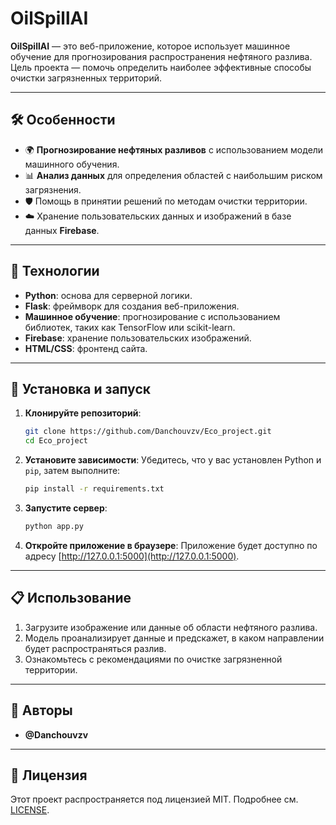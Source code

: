 # OilSpillAI

**OilSpillAI** — это веб-приложение, которое использует машинное обучение для прогнозирования распространения нефтяного разлива. Цель проекта — помочь определить наиболее эффективные способы очистки загрязненных территорий.  

---

## 🛠️ Особенности

- 🌍 **Прогнозирование нефтяных разливов** с использованием модели машинного обучения.
- 📊 **Анализ данных** для определения областей с наибольшим риском загрязнения.
- 🛡️ Помощь в принятии решений по методам очистки территории.
- ☁️ Хранение пользовательских данных и изображений в базе данных **Firebase**.

---

## 🚀 Технологии

- **Python**: основа для серверной логики.
- **Flask**: фреймворк для создания веб-приложения.
- **Машинное обучение**: прогнозирование с использованием библиотек, таких как TensorFlow или scikit-learn.
- **Firebase**: хранение пользовательских изображений.
- **HTML/CSS**: фронтенд сайта.

---

## 🔧 Установка и запуск

1. **Клонируйте репозиторий**:
   ```bash
   git clone https://github.com/Danchouvzv/Eco_project.git
   cd Eco_project
   ```

2. **Установите зависимости**:
   Убедитесь, что у вас установлен Python и `pip`, затем выполните:
   ```bash
   pip install -r requirements.txt
   ```

3. **Запустите сервер**:
   ```bash
   python app.py
   ```

4. **Откройте приложение в браузере**:
   Приложение будет доступно по адресу [http://127.0.0.1:5000](http://127.0.0.1:5000).

---

## 📋 Использование

1. Загрузите изображение или данные об области нефтяного разлива.
2. Модель проанализирует данные и предскажет, в каком направлении будет распространяться разлив.
3. Ознакомьтесь с рекомендациями по очистке загрязненной территории.

---

## 🤝 Авторы

- **@Danchouvzv**  

---

## 📜 Лицензия

Этот проект распространяется под лицензией MIT. Подробнее см. [LICENSE](LICENSE).
```



